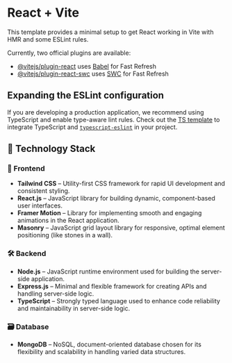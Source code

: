 # React + Vite

This template provides a minimal setup to get React working in Vite with HMR and some ESLint rules.

Currently, two official plugins are available:

- [@vitejs/plugin-react](https://github.com/vitejs/vite-plugin-react/blob/main/packages/plugin-react/README.md) uses [Babel](https://babeljs.io/) for Fast Refresh
- [@vitejs/plugin-react-swc](https://github.com/vitejs/vite-plugin-react-swc) uses [SWC](https://swc.rs/) for Fast Refresh

## Expanding the ESLint configuration

If you are developing a production application, we recommend using TypeScript and enable type-aware lint rules. Check out the [TS template](https://github.com/vitejs/vite/tree/main/packages/create-vite/template-react-ts) to integrate TypeScript and [`typescript-eslint`](https://typescript-eslint.io) in your project.

## 🧱 Technology Stack

### 🚀 Frontend
- **Tailwind CSS** – Utility-first CSS framework for rapid UI development and consistent styling.  
- **React.js** – JavaScript library for building dynamic, component-based user interfaces.  
- **Framer Motion** – Library for implementing smooth and engaging animations in the React application.  
- **Masonry** – JavaScript grid layout library for responsive, optimal element positioning (like stones in a wall).

### 🛠️ Backend
- **Node.js** – JavaScript runtime environment used for building the server-side application.  
- **Express.js** – Minimal and flexible framework for creating APIs and handling server-side logic.  
- **TypeScript** – Strongly typed language used to enhance code reliability and maintainability in server-side logic.

### 🗃️ Database
- **MongoDB** – NoSQL, document-oriented database chosen for its flexibility and scalability in handling varied data structures.
